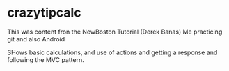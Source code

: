 # crazytipcalc
This was content fron the NewBoston Tutorial (Derek Banas) Me practicing git and also Android

SHows basic calculations, and use of actions and getting a response and following the MVC pattern.
